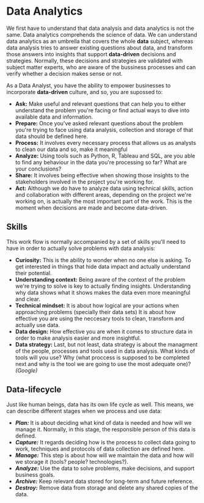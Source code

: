 # Data Analytics
We first have to understand that data analysis and data analytics is not the same.
Data analytics comprehends the science of data. We can understand data analytics as an umbrella that covers the whole **data** subject, whereas data analysis tries to answer existing questions about data, and transform those answers into insights that support **data-driven** decisions and strategies.
Normally, these decisions and strategies are validated with subject matter experts, who are aware of the bussiness processes and can verify whether a decision makes sense or not.

As a Data Analyst, you have the ability to empower businesses to incorporate **data-driven** culture, and so, you are supossed to:
- **Ask:** Make useful and relevant questions that can help you to either understand the problem you're facing or find actual ways to dive into available data and information.
- **Prepare:** Once you've asked relevant questions about the problem you're trying to face using data analysis, collection and storage of that data should be defined here.
- **Process:** It involves every necessary process that allows us as analysts to clean our data and so, make it meaningful
- **Analyze:** Using tools such as Python, R, Tableau and SQL, are you able to find any behaviour in the data you're processing so far? What are your conclusions?
- **Share:** It involves being effective when showing those insights to the stakeholders involved in the project you're working for.
- **Act:** Although we do have to analyze data using technical skills, action and collaboration with different areas, depending on the project we're working on, is actually the most important part of the work. This is the moment when decisions are made and become data-driven.

## Skills
This work flow is normally accompanied by a set of skills you'll need to have in order to actually solve problems with data analysis:

 - **Curiosity:** This is the ability to wonder when no one else is asking. To get interested in things that hide data impact and actually understand their potential.
 - **Understanding context:** Being aware of the context of the problem we're trying to solve is key to actually finding insights. Understanding why data shows what it shows makes the data even more meaningful and clear.
 - **Technical mindset:** It is about how logical are your actions when approaching problems (specially their data sets) It is about how effective you are using the neccesary tools to clean, transform and actually use data.
 - **Data design:** How effective you are when it comes to structure data in order to make analysis easier and more insightful.
 - **Data strategy:** Last, but not least, data strategy is about the managment of the people, processes and tools used in data analysis. What kinds of tools will you use? Why (what proccess is supposed to be completed next and why is the tool we are going to use the most adequate one)?
 *(Google)*
## Data-lifecycle
Just like human beings, data has its own life cycle as well.
This means, we can describe different stages when we process and use data:
- ***Plan:*** It is about deciding what kind of data is needed and how will we manage it. Normally, in this stage, the responsible person of this data is defined.
- ***Capture:*** It regards deciding how is the process to collect data going to work, techniques and protocols of data collection are defined here.
- ***Manage:*** This step is about how will we maintain the data and how will we storage it (tools? people? technologies?).
- ***Analyze:*** Use the data to solve problems, make decisions, and support business goals.
- ***Archive:*** Keep relevant data stored for long-term and future reference.
- ***Destroy:*** Remove data from storage and delete any shared copies of the data.